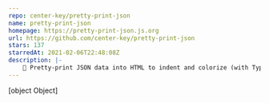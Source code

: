 ```yaml
---
repo: center-key/pretty-print-json
name: pretty-print-json
homepage: https://pretty-print-json.js.org
url: https://github.com/center-key/pretty-print-json
stars: 137
starredAt: 2021-02-06T22:48:08Z
description: |-
    🦋 Pretty-print JSON data into HTML to indent and colorize (with TypeScript declarations)
---
```


[object Object]
